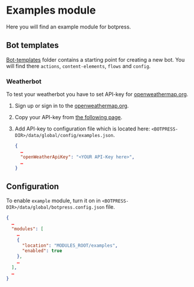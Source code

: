# Examples module

Here you will find an example module for botpress.

## Bot templates

[Bot-templates](./src/bot-templates) folder contains a starting point for creating a new bot. You will find there `actions`, `content-elements`, `flows` and `config`.

### Weatherbot

To test your weatherbot you have to set API-key for [openweathermap.org](https://openweathermap.org).

1. Sign up or sign in to the [openweathermap.org](https://openweathermap.org).
2. Copy your API-key from [the following page](https://home.openweathermap.org/api_keys).
3. Add API-key to configuration file which is located here: `<BOTPRESS-DIR>/data/global/config/examples.json`.

    ```json
    {
      …
      "openWeatherApiKey": "<YOUR API-Key here>",
      …
    }
    ```

## Configuration

To enable `example` module, turn it on in `<BOTPRESS-DIR>/data/global/botpress.config.json` file.

  ```json
  {
    …
    "modules": [
      …
      {
        "location": "MODULES_ROOT/examples",
        "enabled": true
      },
      …
    ],
    …
  }
  ```

